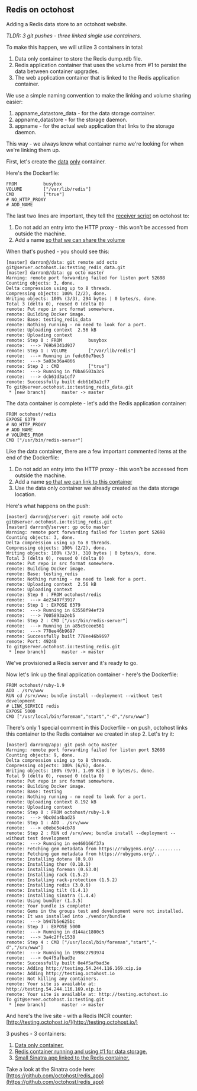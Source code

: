 ## Redis on octohost

Adding a Redis data store to an octohost website.

*TLDR: 3 git pushes - three linked single use containers.*

To make this happen, we will utilize 3 containers in total:

1. Data only container to store the Redis dump.rdb file.
2. Redis application container that uses the volume from #1 to persist the data between container upgrades.
3. The web application container that is linked to the Redis application container.

We use a simple naming convention to make the linking and volume sharing easier:

1. appname\_datastore\_data - for the data storage container.
2. appname\_datastore - for the storage daemon.
3. appname - for the actual web application that links to the storage daemon.

This way - we always know what container name we're looking for when we're linking them up.

First, let's create the [data](http://www.tech-d.net/2013/12/16/persistent-volumes-with-docker-container-as-volume-pattern/) [only](http://www.offermann.us/2013/12/tiny-docker-pieces-loosely-joined.html) container.

Here's the Dockerfile:

```
FROM          busybox
VOLUME        ["/var/lib/redis"]
CMD           ["true"]
# NO_HTTP_PROXY
# ADD_NAME
```

The last two lines are important, they tell the [receiver script](https://github.com/octohost/octohost/blob/master/bin/receiver.sh) on octohost to:

1. Do not add an entry into the HTTP proxy - this won't be accessed from outside the machine.
2. Add a name [so that we can share the volume](http://docs.docker.io/en/latest/use/working_with_volumes/)

When that's pushed - you should see this:

```
[master] darron@/data: git remote add octo git@server.octohost.io:testing_redis_data.git
[master] darron@/data: gp octo master
Warning: remote port forwarding failed for listen port 52698
Counting objects: 3, done.
Delta compression using up to 8 threads.
Compressing objects: 100% (2/2), done.
Writing objects: 100% (3/3), 294 bytes | 0 bytes/s, done.
Total 3 (delta 0), reused 0 (delta 0)
remote: Put repo in src format somewhere.
remote: Building Docker image.
remote: Base: testing_redis_data
remote: Nothing running - no need to look for a port.
remote: Uploading context  2.56 kB
remote: Uploading context 
remote: Step 0 : FROM          busybox
remote:  ---> 769b9341d937
remote: Step 1 : VOLUME        ["/var/lib/redis"]
remote:  ---> Running in fedc60e7bec5
remote:  ---> 5a03e36a4866
remote: Step 2 : CMD           ["true"]
remote:  ---> Running in f0ba0503a3c6
remote:  ---> dcb61d3a1cf7
remote: Successfully built dcb61d3a1cf7
To git@server.octohost.io:testing_redis_data.git
 * [new branch]      master -> master
```

The data container is complete  - let's add the Redis application container:

```
FROM octohost/redis
EXPOSE 6379
# NO_HTTP_PROXY
# ADD_NAME
# VOLUMES_FROM
CMD ["/usr/bin/redis-server"]
```

Like the data container, there are a few important commented items at the end of the Dockerfile:

1. Do not add an entry into the HTTP proxy - this won't be accessed from outside the machine.
2. Add a name [so that we can link to this container](http://docs.docker.io/en/latest/use/working_with_volumes/)
3. Use the data only container we already created as the data storage location.

Here's what happens on the push:

```
[master] darron@/server: git remote add octo git@server.octohost.io:testing_redis.git
[master] darron@/server: gp octo master
Warning: remote port forwarding failed for listen port 52698
Counting objects: 3, done.
Delta compression using up to 8 threads.
Compressing objects: 100% (2/2), done.
Writing objects: 100% (3/3), 310 bytes | 0 bytes/s, done.
Total 3 (delta 0), reused 0 (delta 0)
remote: Put repo in src format somewhere.
remote: Building Docker image.
remote: Base: testing_redis
remote: Nothing running - no need to look for a port.
remote: Uploading context  2.56 kB
remote: Uploading context 
remote: Step 0 : FROM octohost/redis
remote:  ---> 4e23407f3917
remote: Step 1 : EXPOSE 6379
remote:  ---> Running in 63558f94ef39
remote:  ---> 7005893a2eb5
remote: Step 2 : CMD ["/usr/bin/redis-server"]
remote:  ---> Running in a85c9ceee561
remote:  ---> 778ee46b9697
remote: Successfully built 778ee46b9697
remote: Port: 49240
To git@server.octohost.io:testing_redis.git
 * [new branch]      master -> master

 ```
 
We've provisioned a Redis server and it's ready to go.

Now let's link up the final application container - here's the Dockerfile:
 
 ```
 FROM octohost/ruby-1.9
 ADD . /srv/www
 RUN cd /srv/www; bundle install --deployment --without test development
 # LINK_SERVICE redis
 EXPOSE 5000
 CMD ["/usr/local/bin/foreman","start","-d","/srv/www"]
 ```
 
There's only 1 special comment in this Dockerfile - on push, octohost links this container to the Redis container we created in step 2. Let's try it:
 
 ```
 [master] darron@/app: git push octo master
 Warning: remote port forwarding failed for listen port 52698
 Counting objects: 9, done.
 Delta compression using up to 8 threads.
 Compressing objects: 100% (6/6), done.
 Writing objects: 100% (9/9), 1.09 KiB | 0 bytes/s, done.
 Total 9 (delta 0), reused 0 (delta 0)
 remote: Put repo in src format somewhere.
 remote: Building Docker image.
 remote: Base: testing
 remote: Nothing running - no need to look for a port.
 remote: Uploading context 8.192 kB
 remote: Uploading context 
 remote: Step 0 : FROM octohost/ruby-1.9
 remote:  ---> 9bc0da4bad25
 remote: Step 1 : ADD . /srv/www
 remote:  ---> e0ebe5e4cb78
 remote: Step 2 : RUN cd /srv/www; bundle install --deployment --without test development
 remote:  ---> Running in ee460166f37a
 remote: Fetching gem metadata from https://rubygems.org/..........
 remote: Fetching gem metadata from https://rubygems.org/..
 remote: Installing dotenv (0.9.0) 
 remote: Installing thor (0.18.1) 
 remote: Installing foreman (0.63.0) 
 remote: Installing rack (1.5.2) 
 remote: Installing rack-protection (1.5.2) 
 remote: Installing redis (3.0.6) 
 remote: Installing tilt (1.4.1) 
 remote: Installing sinatra (1.4.4) 
 remote: Using bundler (1.3.5) 
 remote: Your bundle is complete!
 remote: Gems in the groups test and development were not installed.
 remote: It was installed into ./vendor/bundle
 remote:  ---> b947b5e625bc
 remote: Step 3 : EXPOSE 5000
 remote:  ---> Running in d144ac1800c5
 remote:  ---> 3a4c2ffc1538
 remote: Step 4 : CMD ["/usr/local/bin/foreman","start","-d","/srv/www"]
 remote:  ---> Running in 1998c2793974
 remote:  ---> 0e4f5afbad3e
 remote: Successfully built 0e4f5afbad3e
 remote: Adding http://testing.54.244.116.169.xip.io
 remote: Adding http://testing.octohost.io
 remote: Not killing any containers.
 remote: Your site is available at: http://testing.54.244.116.169.xip.io
 remote: Your site is available at: http://testing.octohost.io
 To git@server.octohost.io:testing.git
  * [new branch]      master -> master
```

And here's the live site - with a Redis INCR counter: [http://testing.octohost.io/](http://testing.octohost.io/)

3 pushes - 3 containers:

1. [Data only container.](https://github.com/octohost/redis_data)
2. [Redis container running and using #1 for data storage.](https://github.com/octohost/redis_container)
3. [Small Sinatra app linked to the Redis container.](https://github.com/octohost/redis_app)

Take a look at the Sinatra code here: [https://github.com/octohost/redis_app](https://github.com/octohost/redis_app)
